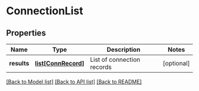 # ConnectionList

## Properties
Name | Type | Description | Notes
------------ | ------------- | ------------- | -------------
**results** | [**list[ConnRecord]**](ConnRecord.md) | List of connection records | [optional] 

[[Back to Model list]](../README.md#documentation-for-models) [[Back to API list]](../README.md#documentation-for-api-endpoints) [[Back to README]](../README.md)


